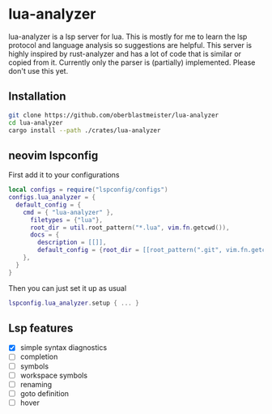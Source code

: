 # lua-analyzer

lua-analyzer is a lsp server for lua. This is mostly for me to learn the lsp protocol and language analysis so suggestions are helpful. This server is highly inspired by rust-analyzer and has a lot of code that is similar or copied from it. Currently only the parser is (partially) implemented. Please don't use this yet.

## Installation

```sh
git clone https://github.com/oberblastmeister/lua-analyzer
cd lua-analyzer
cargo install --path ./crates/lua-analyzer
```

## neovim lspconfig

First add it to your configurations

```lua
local configs = require("lspconfig/configs")
configs.lua_analyzer = {
  default_config = {
    cmd = { "lua-analyzer" },
      filetypes = {"lua"},
      root_dir = util.root_pattern("*.lua", vim.fn.getcwd()),
      docs = {
        description = [[]],
        default_config = {root_dir = [[root_pattern(".git", vim.fn.getcwd())]]},
    },
  }
}
```

Then you can just set it up as usual

```lua
lspconfig.lua_analyzer.setup { ... }
```

## Lsp features

- [x] simple syntax diagnostics
- [ ] completion
- [ ] symbols
- [ ] workspace symbols
- [ ] renaming
- [ ] goto definition
- [ ] hover
